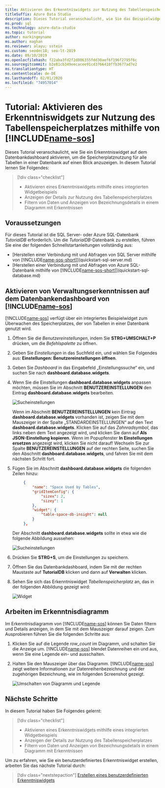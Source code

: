```yaml
---
title: Aktivieren des Erkenntniswidgets zur Nutzung des Tabellenspeicherplatzes
titleSuffix: Azure Data Studio
description: Dieses Tutorial veranschaulicht, wie Sie das Beispielwidget für Erkenntnisse zur Nutzung des Tabellenspeicherplatzes auf dem Dashboard für Azure Data Studio-Datenbanken aktivieren.
ms.prod: sql
ms.technology: azure-data-studio
ms.topic: tutorial
author: markingmyname
ms.author: maghan
ms.reviewer: alayu; sstein
ms.custom: seodec18; seo-lt-2019
ms.date: 09/10/2019
ms.openlocfilehash: f22aba3fd2f2d006355fdd30aef6f196f2795f6c
ms.sourcegitcommit: b2e81cb349eecacee91cd3766410ffb3677ad7e2
ms.translationtype: HT
ms.contentlocale: de-DE
ms.lasthandoff: 02/01/2020
ms.locfileid: "74957014"
---
```

# <a name="tutorial-enable-the-table-space-usage-sample-insight-widget-using-includename-sosincludesname-sos-shortmd"></a>Tutorial: Aktivieren des Erkenntniswidgets zur Nutzung des Tabellenspeicherplatzes mithilfe von [!INCLUDE[name-sos](../includes/name-sos-short.md)]

Dieses Tutorial veranschaulicht, wie Sie ein Erkenntniswidget auf dem Datenbankdashboard aktivieren, um die Speicherplatznutzung für alle Tabellen in einer Datenbank auf einen Blick anzuzeigen. In diesem Tutorial lernen Sie Folgendes:

> [!div class="checklist"]
> * Aktivieren eines Erkenntniswidgets mithilfe eines integrierten Widgetbeispiels
> * Anzeigen der Details zur Nutzung des Tabellenspeicherplatzes
> * Filtern von Daten und Anzeigen von Bezeichnungsdetails in einem Diagramm mit Erkenntnissen

## <a name="prerequisites"></a>Voraussetzungen

Für dieses Tutorial ist die SQL Server- oder Azure SQL-Datenbank *TutorialDB* erforderlich. Um die *TutorialDB*-Datenbank zu erstellen, führen Sie eine der folgenden Schnellstartanleitungen vollständig aus:

* [Herstellen einer Verbindung mit und Abfragen von SQL Server mithilfe von [!INCLUDE[name-sos-short](../includes/name-sos-short.md)]](quickstart-sql-server.md)
* [Herstellen einer Verbindung mit und Abfragen von Azure SQL-Datenbank mithilfe von [!INCLUDE[name-sos-short](../includes/name-sos-short.md)]](quickstart-sql-database.md)

## <a name="turn-on-a-management-insight-on-includename-sosincludesname-sos-shortmds-database-dashboard"></a>Aktivieren von Verwaltungserkenntnissen auf dem Datenbankendashboard von [!INCLUDE[name-sos](../includes/name-sos-short.md)]

[!INCLUDE[name-sos](../includes/name-sos-short.md)] verfügt über ein integriertes Beispielwidget zum Überwachen des Speicherplatzes, der von Tabellen in einer Datenbank genutzt wird.

1. Öffnen Sie die *Benutzereinstellungen*, indem Sie **STRG+UMSCHALT+P** drücken, um die *Befehlspalette* zu öffnen.

2. Geben Sie *Einstellungen* in das Suchfeld ein, und wählen Sie Folgendes aus: **Einstellungen: Benutzereinstellungen öffnen**.

3. Geben Sie *Dashboard* in das Eingabefeld „Einstellungssuche“ ein, und suchen Sie nach **dashboard.database.widgets**.

4. Wenn Sie die Einstellungen **dashboard.database.widgets** anpassen möchten, müssen Sie im Abschnitt **BENUTZEREINSTELLUNGEN** den Eintrag **dashboard.database.widgets** bearbeiten.

   ![Sucheinstellungen](media/tutorial-table-space-sql-server/search-settings.png)

   Wenn im Abschnitt **BENUTZEREINSTELLUNGEN** kein Eintrag **dashboard.database.widgets** vorhanden ist, zeigen Sie mit dem Mauszeiger in der Spalte „STANDARDEINSTELLUNGEN“ auf den Text **dashboard.database.widgets**. Klicken Sie auf das *Zahnradsymbol*, das links neben dem Text angezeigt wird, und klicken Sie dann auf **Als JSON-Einstellung kopieren**. Wenn im Popupfenster **In Einstellungen ersetzen** angezeigt wird, klicken Sie nicht darauf! Wechseln Sie zur Spalte **BENUTZEREINSTELLUNGEN** auf der rechten Seite, suchen Sie den Abschnitt **dashboard.database.widgets**, und fahren Sie mit dem nächsten Schritt fort.

5. Fügen Sie im Abschnitt **dashboard.database.widgets** die folgenden Zeilen hinzu:

   ```json
        {
            "name": "Space Used by Tables",
            "gridItemConfig": {
                "sizex": 2,
                "sizey": 1
            },
            "widget": {
                "table-space-db-insight": null
            }
        },
    ```

   Der Abschnitt **dashboard.database.widgets** sollte in etwa wie die folgende Abbildung aussehen:

    ![Sucheinstellungen](./media/tutorial-table-space-sql-server/insight-table-space.png)

6. Drücken Sie **STRG+S**, um die Einstellungen zu speichern.

7. Öffnen Sie das Datenbankdashboard, indem Sie mit der rechten Maustaste auf **TutorialDB** klicken und dann auf **Verwalten** klicken.

8. Sehen Sie sich das Erkenntniswidget *Tabellenspeicherplatz* an, das in der folgenden Abbildung gezeigt wird:

   ![Widget](./media/tutorial-table-space-sql-server/insight-table-space-result.png)

## <a name="working-with-the-insight-chart"></a>Arbeiten im Erkenntnisdiagramm

Im Erkenntnisdiagramm von [!INCLUDE[name-sos](../includes/name-sos-short.md)] können Sie Daten filtern und Details anzeigen, in dem Sie mit dem Mauszeiger darauf zeigen. Zum Ausprobieren führen Sie die folgenden Schritte aus:

1. Klicken Sie auf die Legende *row_count* im Diagramm, und schalten Sie die Anzeige um. [!INCLUDE[name-sos](../includes/name-sos-short.md)] blendet Datenreihen ein und aus, wenn Sie eine Legende ein- und ausschalten.

2. Halten Sie den Mauszeiger über das Diagramm. [!INCLUDE[name-sos](../includes/name-sos-short.md)] zeigt weitere Informationen zur Datenreihenbezeichnung und der zugehörigen Bezeichnung, wie im folgenden Screenshot gezeigt.

   ![Umschalten von Diagramm und Legende](./media/tutorial-table-space-sql-server/insight-table-space-toggle.png)

## <a name="next-steps"></a>Nächste Schritte

In diesem Tutorial haben Sie Folgendes gelernt:
> [!div class="checklist"]
> * Aktivieren eines Erkenntniswidgets mithilfe eines integrierten Widgetbeispiels
> * Anzeigen der Details zur Nutzung des Tabellenspeicherplatzes
> * Filtern von Daten und Anzeigen von Bezeichnungsdetails in einem Diagramm mit Erkenntnissen

Um zu erfahren, wie Sie ein benutzerdefiniertes Erkenntniswidget erstellen, arbeiten Sie das nächste Tutorial durch:

> [!div class="nextstepaction"]
> [Erstellen eines benutzerdefinierten Erkenntniswidgets](tutorial-build-custom-insight-sql-server.md)
